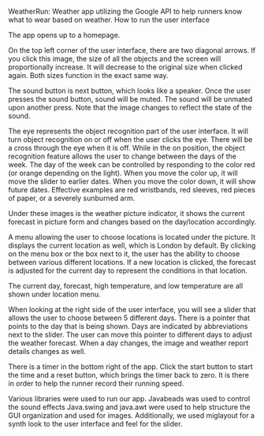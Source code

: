 WeatherRun:
Weather app utilizing the Google API to help runners know what to wear based on weather. 
How to run the user interface

The app opens up to a homepage.

On the top left corner of the user interface, there are two diagonal arrows. If you click this image, the size of all the objects and the screen will proportionally increase. It will decrease to the original size when clicked again. Both sizes function in the exact same way.

The sound button is next button, which looks like a speaker. Once the user presses the sound button, sound will be muted. The sound will be unmated upon another press. Note that the image changes to reflect the state of the sound.

The eye represents the object recognition part of the user interface. It will turn object recognition on or off when the user clicks the eye. There will be a cross through the eye when it is off. While in the on position, the object recognition feature allows the user to change between the days of the week. The day of the week can be controlled by responding to the color red (or orange depending on the light). When you move the color up, it will move the slider to earlier dates. When you move the color down, it will show future dates. Effective examples are red wristbands, red sleeves, red pieces of paper, or a severely sunburned arm.

Under these images is the weather picture indicator, it shows the current forecast in picture form and changes based on the day/location accordingly.

A menu allowing the user to choose locations is located under the picture. It displays the current location as well, which is London by default. By clicking on the menu box or the box next to it, the user has the ability to choose between various different locations. If a new location is clicked, the forecast is adjusted for the current day to represent the conditions in that location.

The current day, forecast, high temperature, and low temperature are all shown under location menu.

When looking at the right side of the user interface, you will see a slider that allows the user to choose between 5 different days. There is a pointer that points to the day that is being shown. Days are indicated by abbreviations next to the slider. The user can move this pointer to different days to adjust the weather forecast. When a day changes, the image and weather report details changes as well.

There is a timer in the bottom right of the app. Click the start button to start the time and a reset button, which brings the timer back to zero. It is there in order to help the runner record their running speed.

Various libraries were used to run our app. Javabeads was used to control the sound effects
Java.swing and java.awt were used to help structure the GUI organization and used for images.
Additionally, we used miglayout for a synth look to the user interface and feel for the slider. 
